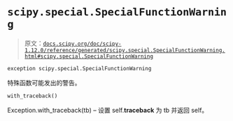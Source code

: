 # `scipy.special.SpecialFunctionWarning`

> 原文：[`docs.scipy.org/doc/scipy-1.12.0/reference/generated/scipy.special.SpecialFunctionWarning.html#scipy.special.SpecialFunctionWarning`](https://docs.scipy.org/doc/scipy-1.12.0/reference/generated/scipy.special.SpecialFunctionWarning.html#scipy.special.SpecialFunctionWarning)

```py
exception scipy.special.SpecialFunctionWarning
```

特殊函数可能发出的警告。

```py
with_traceback()
```

Exception.with_traceback(tb) – 设置 self.__traceback__ 为 tb 并返回 self。
